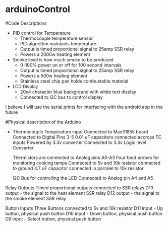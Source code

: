 # arduinoControl

#Code Descriptions
- PID control for Temperature
  - Thermocouple temperature sensor
  - PID algorithm maintains temperature
  - Output is timed proportional signal to 25amp SSR relay
  - Powers a 2000w heating element
- Smoke level is how much smoke to be produced
  - 0-100% power on or off for 100 second intervals
  - Output is timed proportional signal to 25amp SSR relay
  - Powers a 500w heating element
  - Stainless steel chip pan holds combustable material
- LCD Display
  - 20x4 character blue background with white text display
  - Connected to I2C bus to control display

I believe I will use the serial.prints for interfacing with the android app in the future


#Physical description of the Arduino
- Thermocouple Temperature input
    Connected to Max31855 board
    Connected to Digital Pins 3-5
    0.01 uF capacitors connected accross TC inputs
    Powered by 3.3v converter
    Connected to 3.3v Logic level Converter

  Thermistors are connected to Analog pins A0-A3
    Four food probes for monitoring cooking temps
    Connected to 5v and 10k resistor connected to ground
    4.7 uF capacitor connected in parralel to 10k resistor
    
  I2C Bus for controlling the LCD
    Connected to Analog pin A4 and A5

Relay Outputs
    Timed proportional outputs connected to SSR relays
    D13 output - the signal to the heat element SSR relay
    D12 output - the signal to the smoke element SSR relay
  
  Button Inputs
    Three Buttons connected to 5v and 10k resistor
    D11 input - Up button, physical push button
    D10 input - Down button, physical push button
    D9 input - Select button, physical push button



